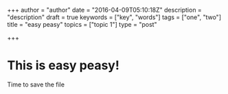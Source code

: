 +++
author = "author"
date = "2016-04-09T05:10:18Z"
description = "description"
draft = true
keywords = ["key", "words"]
tags = ["one", "two"]
title = "easy peasy"
topics = ["topic 1"]
type = "post"

+++
# This is easy peasy!
Time to save the file
